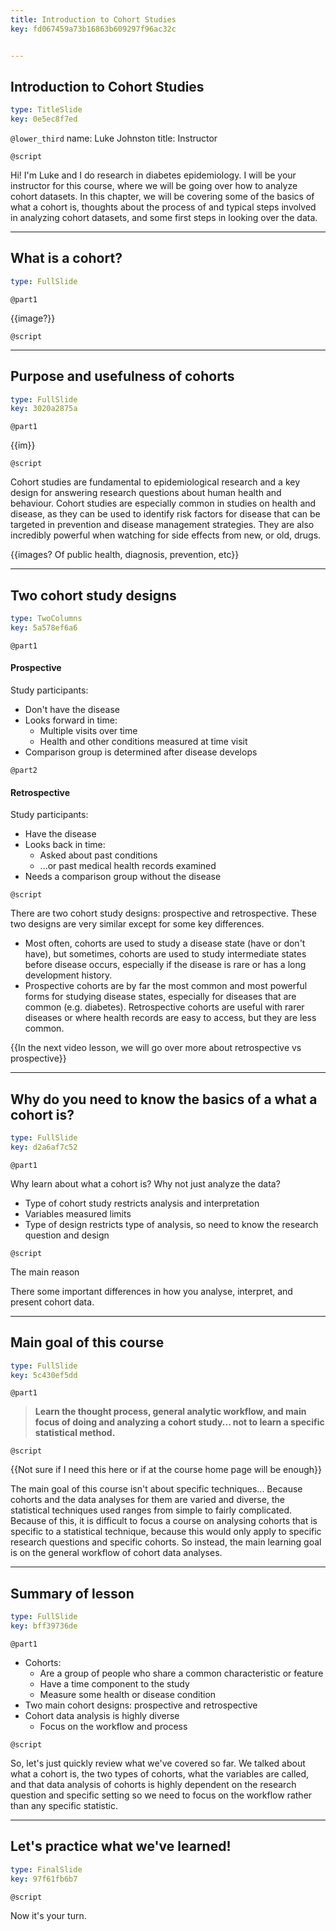```yaml
---
title: Introduction to Cohort Studies
key: fd067459a73b16863b609297f96ac32c


---
```

## Introduction to Cohort Studies

```yaml
type: TitleSlide
key: 0e5ec8f7ed
```

`@lower_third`
name: Luke Johnston
title: Instructor

`@script`

Hi! I'm Luke and I do research in diabetes epidemiology. I will be your
instructor for this course, where we will be going over how to analyze cohort 
datasets. In this chapter, we will be covering some of the basics of what a
cohort is, thoughts about the process of and typical steps involved in analyzing
cohort datasets, and some first steps in looking over the data.

---
## What is a cohort?

```yaml
type: FullSlide
```

`@part1`

{{image?}}

`@script`

---
## Purpose and usefulness of cohorts

```yaml
type: FullSlide
key: 3020a2875a
```

`@part1`

{{im}}

`@script`

Cohort studies are fundamental to epidemiological research and a key design for answering research questions about human health and behaviour. Cohort studies are especially common in studies on health and disease, as they can be used to identify risk factors for disease that can be targeted in prevention and disease management strategies. They are also incredibly powerful when watching for side effects from new, or old, drugs.

{{images? Of public health, diagnosis, prevention, etc}}

---
## Two cohort study designs

```yaml
type: TwoColumns
key: 5a578ef6a6
```

`@part1`

#### Prospective

Study participants:

- Don't have the disease
- Looks forward in time:
    - Multiple visits over time
    - Health and other conditions measured at time visit
- Comparison group is determined after disease develops

`@part2`

#### Retrospective

Study participants:

- Have the disease
- Looks back in time:
    - Asked about past conditions
    - ...or past medical health records examined
- Needs a comparison group without the disease

`@script`

There are two cohort study designs: prospective and retrospective. These two designs are very similar except for some key differences.
- Most often, cohorts are used to study a disease state (have or don't have), but sometimes, cohorts are used to study intermediate states before disease occurs, especially if the disease is rare or has a long development history.
- Prospective cohorts are by far the most common and most powerful forms for studying disease states, especially for diseases that are common (e.g. diabetes). Retrospective cohorts are useful with rarer diseases or where health records are easy to access, but they are less common. 

{{In the next video lesson, we will go over more about retrospective vs prospective}}


---
## Why do you need to know the basics of a what a cohort is?

```yaml
type: FullSlide
key: d2a6af7c52
```

`@part1`

Why learn about what a cohort is? Why not just analyze the data?
- Type of cohort study restricts analysis and interpretation
- Variables measured limits 
- Type of design restricts type of analysis, so need to know the research
question and design

`@script`

The main reason 

There some important differences in how you analyse, interpret, and present
cohort data.

---
## Main goal of this course

```yaml
type: FullSlide
key: 5c430ef5dd
```

`@part1`

> **Learn the thought process, general analytic workflow, and main focus of doing and analyzing a cohort study... not to learn a specific statistical method.**

`@script`

{{Not sure if I need this here or if at the course home page will be enough}}

The main goal of this course isn't about specific techniques... Because cohorts
and the data analyses for them are varied and diverse, the statistical
techniques used ranges from simple to fairly complicated. Because of this, it is
difficult to focus a course on analysing cohorts that is specific to a
statistical technique, because this would only apply to specific research
questions and specific cohorts. So instead, the main learning goal is on the
general workflow of cohort data analyses.

---
## Summary of lesson

```yaml
type: FullSlide
key: bff39736de
```

`@part1`

- Cohorts:
    - Are a group of people who share a common characteristic or feature 
    - Have a time component to the study
    - Measure some health or disease condition
- Two main cohort designs: prospective and retrospective
- Cohort data analysis is highly diverse
    - Focus on the workflow and process

`@script`

So, let's just quickly review what we've covered so far. We talked about what a
cohort is, the two types of cohorts, what the variables are called, and that
data analysis of cohorts is highly dependent on the research question and
specific setting so we need to focus on the workflow rather than any specific
statistic.

---
## Let's practice what we've learned!

```yaml
type: FinalSlide
key: 97f61fb6b7
```

`@script`

Now it's your turn.

